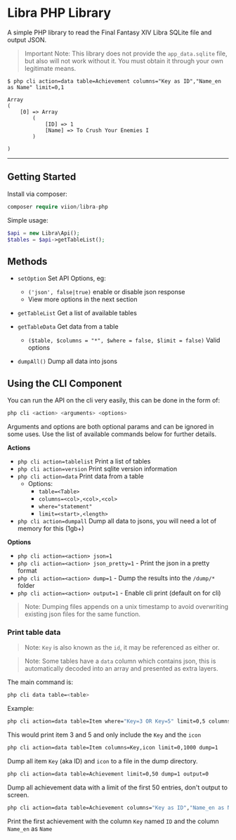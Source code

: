 # Libra PHP Library

A simple PHP library to read the Final Fantasy XIV Libra SQLite file and output JSON.

> Important Note: This library does not provide the `app_data.sqlite` file, but also will not work without it. You must obtain it through your own legitimate means.

```
$ php cli action=data table=Achievement columns="Key as ID","Name_en as Name" limit=0,1

Array
(
    [0] => Array
        (
            [ID] => 1
            [Name] => To Crush Your Enemies I
        )

)
```

___


## Getting Started

Install via composer:

```php
composer require viion/libra-php
```

Simple usage:

```php
$api = new Libra\Api();
$tables = $api->getTableList();
```

## Methods

- `setOption` Set API Options, eg:
  - `('json', false|true)` enable or disable json response
  - View more options in the next section

- `getTableList` Get a list of available tables

- `getTableData` Get data from a table
    - `($table, $columns = "*", $where = false, $limit = false)` Valid options
    
- `dumpAll()` Dump all data into jsons


## Using the CLI Component

You can run the API on the cli very easily, this can be done in the form of:

```bash
php cli <action> <arguments> <options>
```

Arguments and options are both optional params and can be ignored in some uses. Use the list of available commands below for further details.

**Actions**

- `php cli action=tablelist` Print a list of tables
- `php cli action=version` Print sqlite version information
- `php cli action=data` Print data from a table
    - Options:
        - `table=<Table>`
        - `columns=<col>,<col>,<col>`
        - `where="statement"`
        - `limit=<start>,<length>`
- `php cli action=dumpall` Dump all data to jsons, you will need a lot of memory for this (1gb+)
        
**Options**

- `php cli action=<action> json=1`
- `php cli action=<action> json_pretty=1` - Print the json in a pretty format
- `php cli action=<action> dump=1` - Dump the results into the `/dump/*` folder
- `php cli action=<action> output=1` - Enable cli print (default on for cli)

> Note: Dumping files appends on a unix timestamp to avoid overwriting existing json files for the same function.

### Print table data

> Note: `Key` is also known as the `id`, it may be referenced as either or.

> Note: Some tables have a `data` column which contains json, this is automatically decoded into an array and presented as extra layers.

The main command is:

```bash
php cli data table=<table>
```

Example:

```bash
php cli action=data table=Item where="Key=3 OR Key=5" limit=0,5 columns=Key,icon
```

This would print item 3 and 5 and only include the `Key` and the `icon`

```bash
php cli action=data table=Item columns=Key,icon limit=0,1000 dump=1
```

Dump all item `Key` (aka ID) and `icon` to a file in the dump directory.


```bash
php cli action=data table=Achievement limit=0,50 dump=1 output=0
```

Dump all achievement data with a limit of the first 50 entries, don't output to screen.

```bash
php cli action=data table=Achievement columns="Key as ID","Name_en as Name" limit=0,1
```

Print the first achievement with the column `Key` named `ID` and the column `Name_en` as `Name`
